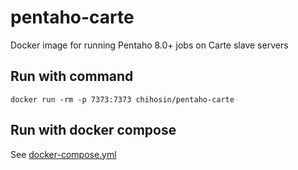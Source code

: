 # pentaho-carte
Docker image for running Pentaho 8.0+ jobs on Carte slave servers

## Run with command
```
docker run -rm -p 7373:7373 chihosin/pentaho-carte
```

## Run with docker compose
See [docker-compose.yml](https://raw.githubusercontent.com/ChihoSin/pentaho-carte/master/docker-compose.yml)

